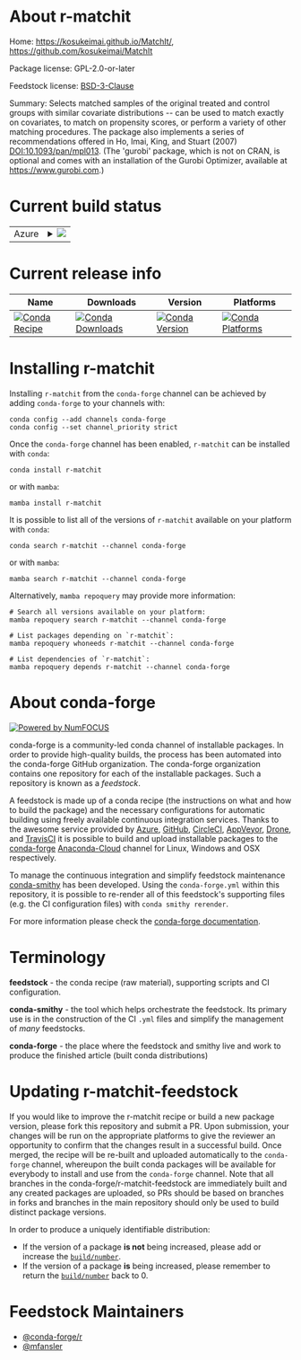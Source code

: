 About r-matchit
===============

Home: https://kosukeimai.github.io/MatchIt/, https://github.com/kosukeimai/MatchIt

Package license: GPL-2.0-or-later

Feedstock license: [BSD-3-Clause](https://github.com/conda-forge/r-matchit-feedstock/blob/main/LICENSE.txt)

Summary: Selects matched samples of the original treated and control groups with similar covariate distributions -- can be used to match exactly on covariates, to match on propensity scores, or perform a variety of other matching procedures.  The package also implements a series of recommendations offered in Ho, Imai, King, and Stuart (2007) <DOI:10.1093/pan/mpl013>. (The 'gurobi' package, which is not on CRAN, is optional and comes with an installation of the Gurobi Optimizer, available at <https://www.gurobi.com>.)

Current build status
====================


<table>
    
  <tr>
    <td>Azure</td>
    <td>
      <details>
        <summary>
          <a href="https://dev.azure.com/conda-forge/feedstock-builds/_build/latest?definitionId=15350&branchName=main">
            <img src="https://dev.azure.com/conda-forge/feedstock-builds/_apis/build/status/r-matchit-feedstock?branchName=main">
          </a>
        </summary>
        <table>
          <thead><tr><th>Variant</th><th>Status</th></tr></thead>
          <tbody><tr>
              <td>linux_64_r_base4.0</td>
              <td>
                <a href="https://dev.azure.com/conda-forge/feedstock-builds/_build/latest?definitionId=15350&branchName=main">
                  <img src="https://dev.azure.com/conda-forge/feedstock-builds/_apis/build/status/r-matchit-feedstock?branchName=main&jobName=linux&configuration=linux_64_r_base4.0" alt="variant">
                </a>
              </td>
            </tr><tr>
              <td>linux_64_r_base4.1</td>
              <td>
                <a href="https://dev.azure.com/conda-forge/feedstock-builds/_build/latest?definitionId=15350&branchName=main">
                  <img src="https://dev.azure.com/conda-forge/feedstock-builds/_apis/build/status/r-matchit-feedstock?branchName=main&jobName=linux&configuration=linux_64_r_base4.1" alt="variant">
                </a>
              </td>
            </tr><tr>
              <td>osx_64_r_base4.0</td>
              <td>
                <a href="https://dev.azure.com/conda-forge/feedstock-builds/_build/latest?definitionId=15350&branchName=main">
                  <img src="https://dev.azure.com/conda-forge/feedstock-builds/_apis/build/status/r-matchit-feedstock?branchName=main&jobName=osx&configuration=osx_64_r_base4.0" alt="variant">
                </a>
              </td>
            </tr><tr>
              <td>osx_64_r_base4.1</td>
              <td>
                <a href="https://dev.azure.com/conda-forge/feedstock-builds/_build/latest?definitionId=15350&branchName=main">
                  <img src="https://dev.azure.com/conda-forge/feedstock-builds/_apis/build/status/r-matchit-feedstock?branchName=main&jobName=osx&configuration=osx_64_r_base4.1" alt="variant">
                </a>
              </td>
            </tr><tr>
              <td>win_64_r_base4.0</td>
              <td>
                <a href="https://dev.azure.com/conda-forge/feedstock-builds/_build/latest?definitionId=15350&branchName=main">
                  <img src="https://dev.azure.com/conda-forge/feedstock-builds/_apis/build/status/r-matchit-feedstock?branchName=main&jobName=win&configuration=win_64_r_base4.0" alt="variant">
                </a>
              </td>
            </tr><tr>
              <td>win_64_r_base4.1</td>
              <td>
                <a href="https://dev.azure.com/conda-forge/feedstock-builds/_build/latest?definitionId=15350&branchName=main">
                  <img src="https://dev.azure.com/conda-forge/feedstock-builds/_apis/build/status/r-matchit-feedstock?branchName=main&jobName=win&configuration=win_64_r_base4.1" alt="variant">
                </a>
              </td>
            </tr>
          </tbody>
        </table>
      </details>
    </td>
  </tr>
</table>

Current release info
====================

| Name | Downloads | Version | Platforms |
| --- | --- | --- | --- |
| [![Conda Recipe](https://img.shields.io/badge/recipe-r--matchit-green.svg)](https://anaconda.org/conda-forge/r-matchit) | [![Conda Downloads](https://img.shields.io/conda/dn/conda-forge/r-matchit.svg)](https://anaconda.org/conda-forge/r-matchit) | [![Conda Version](https://img.shields.io/conda/vn/conda-forge/r-matchit.svg)](https://anaconda.org/conda-forge/r-matchit) | [![Conda Platforms](https://img.shields.io/conda/pn/conda-forge/r-matchit.svg)](https://anaconda.org/conda-forge/r-matchit) |

Installing r-matchit
====================

Installing `r-matchit` from the `conda-forge` channel can be achieved by adding `conda-forge` to your channels with:

```
conda config --add channels conda-forge
conda config --set channel_priority strict
```

Once the `conda-forge` channel has been enabled, `r-matchit` can be installed with `conda`:

```
conda install r-matchit
```

or with `mamba`:

```
mamba install r-matchit
```

It is possible to list all of the versions of `r-matchit` available on your platform with `conda`:

```
conda search r-matchit --channel conda-forge
```

or with `mamba`:

```
mamba search r-matchit --channel conda-forge
```

Alternatively, `mamba repoquery` may provide more information:

```
# Search all versions available on your platform:
mamba repoquery search r-matchit --channel conda-forge

# List packages depending on `r-matchit`:
mamba repoquery whoneeds r-matchit --channel conda-forge

# List dependencies of `r-matchit`:
mamba repoquery depends r-matchit --channel conda-forge
```


About conda-forge
=================

[![Powered by
NumFOCUS](https://img.shields.io/badge/powered%20by-NumFOCUS-orange.svg?style=flat&colorA=E1523D&colorB=007D8A)](https://numfocus.org)

conda-forge is a community-led conda channel of installable packages.
In order to provide high-quality builds, the process has been automated into the
conda-forge GitHub organization. The conda-forge organization contains one repository
for each of the installable packages. Such a repository is known as a *feedstock*.

A feedstock is made up of a conda recipe (the instructions on what and how to build
the package) and the necessary configurations for automatic building using freely
available continuous integration services. Thanks to the awesome service provided by
[Azure](https://azure.microsoft.com/en-us/services/devops/), [GitHub](https://github.com/),
[CircleCI](https://circleci.com/), [AppVeyor](https://www.appveyor.com/),
[Drone](https://cloud.drone.io/welcome), and [TravisCI](https://travis-ci.com/)
it is possible to build and upload installable packages to the
[conda-forge](https://anaconda.org/conda-forge) [Anaconda-Cloud](https://anaconda.org/)
channel for Linux, Windows and OSX respectively.

To manage the continuous integration and simplify feedstock maintenance
[conda-smithy](https://github.com/conda-forge/conda-smithy) has been developed.
Using the ``conda-forge.yml`` within this repository, it is possible to re-render all of
this feedstock's supporting files (e.g. the CI configuration files) with ``conda smithy rerender``.

For more information please check the [conda-forge documentation](https://conda-forge.org/docs/).

Terminology
===========

**feedstock** - the conda recipe (raw material), supporting scripts and CI configuration.

**conda-smithy** - the tool which helps orchestrate the feedstock.
                   Its primary use is in the construction of the CI ``.yml`` files
                   and simplify the management of *many* feedstocks.

**conda-forge** - the place where the feedstock and smithy live and work to
                  produce the finished article (built conda distributions)


Updating r-matchit-feedstock
============================

If you would like to improve the r-matchit recipe or build a new
package version, please fork this repository and submit a PR. Upon submission,
your changes will be run on the appropriate platforms to give the reviewer an
opportunity to confirm that the changes result in a successful build. Once
merged, the recipe will be re-built and uploaded automatically to the
`conda-forge` channel, whereupon the built conda packages will be available for
everybody to install and use from the `conda-forge` channel.
Note that all branches in the conda-forge/r-matchit-feedstock are
immediately built and any created packages are uploaded, so PRs should be based
on branches in forks and branches in the main repository should only be used to
build distinct package versions.

In order to produce a uniquely identifiable distribution:
 * If the version of a package **is not** being increased, please add or increase
   the [``build/number``](https://docs.conda.io/projects/conda-build/en/latest/resources/define-metadata.html#build-number-and-string).
 * If the version of a package **is** being increased, please remember to return
   the [``build/number``](https://docs.conda.io/projects/conda-build/en/latest/resources/define-metadata.html#build-number-and-string)
   back to 0.

Feedstock Maintainers
=====================

* [@conda-forge/r](https://github.com/conda-forge/r/)
* [@mfansler](https://github.com/mfansler/)

